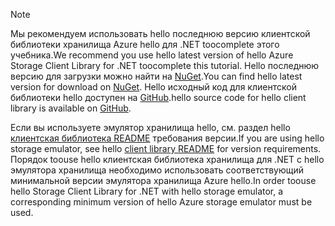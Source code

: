 > [!NOTE]
> <span data-ttu-id="b4729-101">Мы рекомендуем использовать hello последнюю версию клиентской библиотеки хранилища Azure hello для .NET toocomplete этого учебника.</span><span class="sxs-lookup"><span data-stu-id="b4729-101">We recommend you use hello latest version of hello Azure Storage Client Library for .NET toocomplete this tutorial.</span></span> <span data-ttu-id="b4729-102">Hello последнюю версию для загрузки можно найти на [NuGet](https://www.nuget.org/packages/WindowsAzure.Storage/).</span><span class="sxs-lookup"><span data-stu-id="b4729-102">You can find hello latest version for download on [NuGet](https://www.nuget.org/packages/WindowsAzure.Storage/).</span></span> <span data-ttu-id="b4729-103">Hello исходный код для клиентской библиотеки hello доступен на [GitHub](https://github.com/Azure/azure-storage-net).</span><span class="sxs-lookup"><span data-stu-id="b4729-103">hello source code for hello client library is available on [GitHub](https://github.com/Azure/azure-storage-net).</span></span>
> 
> <span data-ttu-id="b4729-104">Если вы используете эмулятор хранилища hello, см. раздел hello [клиентская библиотека README](https://github.com/Azure/azure-storage-net/blob/master/README.md) требования версии.</span><span class="sxs-lookup"><span data-stu-id="b4729-104">If you are using hello storage emulator, see hello [client library README](https://github.com/Azure/azure-storage-net/blob/master/README.md) for version requirements.</span></span> <span data-ttu-id="b4729-105">Порядок toouse hello клиентская библиотека хранилища для .NET с hello эмулятора хранилища необходимо использовать соответствующий минимальной версии эмулятора хранилища Azure hello.</span><span class="sxs-lookup"><span data-stu-id="b4729-105">In order toouse hello Storage Client Library for .NET with hello storage emulator, a corresponding minimum version of hello Azure storage emulator must be used.</span></span>
> 
> 

